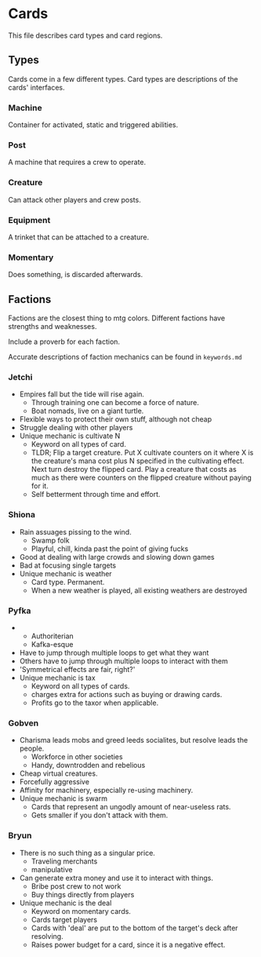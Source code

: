 # Cards

This file describes card types and card regions.

## Types

Cards come in a few different types. Card types are descriptions of the cards' interfaces.

### Machine

Container for activated, static and triggered abilities.

### Post

A machine that requires a crew to operate.

### Creature

Can attack other players and crew posts.

### Equipment

A trinket that can be attached to a creature.

### Momentary

Does something, is discarded afterwards.

## Factions

Factions are the closest thing to mtg colors. Different factions have strengths and weaknesses. 

Include a proverb for each faction.

Accurate descriptions of faction mechanics can be found in `keywords.md`

### Jetchi

* Empires fall but the tide will rise again.
	* Through training one can become a force of nature.
	* Boat nomads, live on a giant turtle.
* Flexible ways to protect their own stuff, although not cheap
* Struggle dealing with other players
* Unique mechanic is cultivate N
	* Keyword on all types of card.
	* TLDR; Flip a target creature. Put X cultivate counters on it where X is the creature's mana cost plus N specified in the cultivating effect. Next turn destroy the flipped card. Play a creature that costs as much as there were counters on the flipped creature without paying for it.
	* Self betterment through time and effort.

### Shiona

* Rain assuages pissing to the wind.
	* Swamp folk
	* Playful, chill, kinda past the point of giving fucks
* Good at dealing with large crowds and slowing down games
* Bad at focusing single targets
* Unique mechanic is weather
	* Card type. Permanent.
	* When a new weather is played, all existing weathers are destroyed

### Pyfka

* 
	* Authoriterian
	* Kafka-esque
* Have to jump through multiple loops to get what they want
* Others have to jump through multiple loops to interact with them
* 'Symmetrical effects are fair, right?'
* Unique mechanic is tax
	* Keyword on all types of cards.
	* charges extra for actions such as buying or drawing cards.
	* Profits go to the taxor when applicable.

### Gobven

* Charisma leads mobs and greed leeds socialites, but resolve leads the people.
	* Workforce in other societies
	* Handy, downtrodden and rebelious
* Cheap virtual creatures.
* Forcefully aggressive
* Affinity for machinery, especially re-using machinery.
* Unique mechanic is swarm 
	* Cards that represent an ungodly amount of near-useless rats. 
	* Gets smaller if you don't attack with them.

### Bryun

* There is no such thing as a singular price.
	* Traveling merchants
	* manipulative
* Can generate extra money and use it to interact with things.
	* Bribe post crew to not work
	* Buy things directly from players
* Unique mechanic is the deal
	* Keyword on momentary cards.
	* Cards target players
	* Cards with 'deal' are put to the bottom of the target's deck after resolving.
	* Raises power budget for a card, since it is a negative effect.

